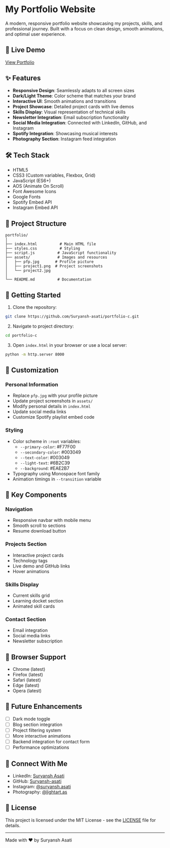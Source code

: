 # My Portfolio Website

A modern, responsive portfolio website showcasing my projects, skills, and professional journey. Built with a focus on clean design, smooth animations, and optimal user experience.

## 🌟 Live Demo
[View Portfolio]([https://your-portfolio-url.com](https://suryanshasati-portfolio.netlify.app/))

## ✨ Features

- **Responsive Design**: Seamlessly adapts to all screen sizes
- **Dark/Light Theme**: Color scheme that matches your brand
- **Interactive UI**: Smooth animations and transitions
- **Project Showcase**: Detailed project cards with live demos
- **Skills Display**: Visual representation of technical skills
- **Newsletter Integration**: Email subscription functionality
- **Social Media Integration**: Connected with LinkedIn, GitHub, and Instagram
- **Spotify Integration**: Showcasing musical interests
- **Photography Section**: Instagram feed integration

## 🛠️ Tech Stack

- HTML5
- CSS3 (Custom variables, Flexbox, Grid)
- JavaScript (ES6+)
- AOS (Animate On Scroll)
- Font Awesome Icons
- Google Fonts
- Spotify Embed API
- Instagram Embed API

## 📂 Project Structure

```
portfolio/
│
├── index.html          # Main HTML file
├── styles.css          # Styling
├── script.js          # JavaScript functionality
├── assets/            # Images and resources
│   ├── pfp.jpg       # Profile picture
│   ├── project1.png  # Project screenshots
│   └── project2.jpg
│
└── README.md          # Documentation
```

## 🚀 Getting Started

1. Clone the repository:
```bash
git clone https://github.com/Suryansh-asati/portfolio-c.git
```

2. Navigate to project directory:
```bash
cd portfolio-c
```

3. Open `index.html` in your browser or use a local server:
```bash
python -m http.server 8000
```

## 🎨 Customization

### Personal Information
- Replace `pfp.jpg` with your profile picture
- Update project screenshots in `assets/`
- Modify personal details in `index.html`
- Update social media links
- Customize Spotify playlist embed code

### Styling
- Color scheme in `:root` variables:
  - `--primary-color`: #F77F00
  - `--secondary-color`: #003049
  - `--text-color`: #003049
  - `--light-text`: #6B2C39
  - `--background`: #EAE2B7
- Typography using Monospace font family
- Animation timings in `--transition` variable

## 🔧 Key Components

### Navigation
- Responsive navbar with mobile menu
- Smooth scroll to sections
- Resume download button

### Projects Section
- Interactive project cards
- Technology tags
- Live demo and GitHub links
- Hover animations

### Skills Display
- Current skills grid
- Learning docket section
- Animated skill cards

### Contact Section
- Email integration
- Social media links
- Newsletter subscription

## 📱 Browser Support

- Chrome (latest)
- Firefox (latest)
- Safari (latest)
- Edge (latest)
- Opera (latest)

## 📝 Future Enhancements

- [ ] Dark mode toggle
- [ ] Blog section integration
- [ ] Project filtering system
- [ ] More interactive animations
- [ ] Backend integration for contact form
- [ ] Performance optimizations

## 🤝 Connect With Me

- LinkedIn: [Suryansh Asati](https://www.linkedin.com/in/suryansh-asati)
- GitHub: [Suryansh-asati](https://github.com/Suryansh-asati)
- Instagram: [@suryansh.asati](https://www.instagram.com/suryansh.asati/)
- Photography: [@lightart.as](https://www.instagram.com/lightart.as/)

## 📄 License

This project is licensed under the MIT License - see the [LICENSE](LICENSE) file for details.

---
Made with ❤️ by Suryansh Asati
```
